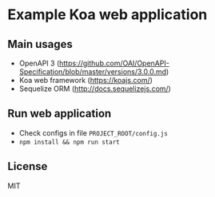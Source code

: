 # Example Koa web application

## Main usages

 - OpenAPI 3 (https://github.com/OAI/OpenAPI-Specification/blob/master/versions/3.0.0.md)
 - Koa web framework (https://koajs.com/)
 - Sequelize ORM (http://docs.sequelizejs.com/)

## Run web application

 - Check configs in file ``PROJECT_ROOT/config.js``
 - ``npm install && npm run start``

## License

MIT

